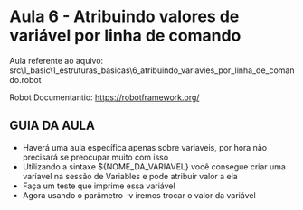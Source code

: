 # Aula 6 - Atribuindo valores de variável por linha de comando
Aula referente ao aquivo: src\1_basic\1_estruturas_basicas\6_atribuindo_variavies_por_linha_de_comando.robot

Robot Documentantio: https://robotframework.org/

## GUIA DA AULA
- Haverá uma aula específica apenas sobre variaveis, por hora não precisará se preocupar muito com isso
- Utilizando a sintaxe ${NOME_DA_VARIAVEL} você consegue criar uma varíavel na sessão de Variables e pode atribuir valor a ela
- Faça um teste que imprime essa variável
- Agora usando o parâmetro -v iremos trocar o valor da variável
